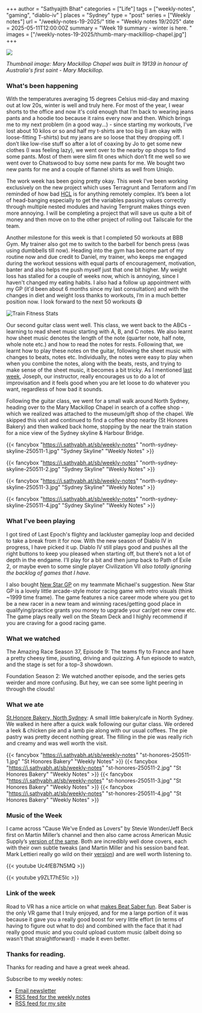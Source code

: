 +++
author = "Sathyajith Bhat"
categories = ["Life"]
tags = ["weekly-notes", "gaming", "diablo-iv" ]
places = "Sydney"
type = "post"
series = ["Weekly notes"]
url = "/weekly-notes-19-2025/"
title = "Weekly notes 19/2025"
date = 2025-05-11T12:00:00Z
summary = "Week 19 summary - winter is here. "
images = ["/weekly-notes-19-2025/thumb-mary-mackilliop-chapel.jpg"]
+++

![](thumb-mary-mackilliop-chapel.jpg)

_Thumbnail image: Mary Mackillop Chapel was built in 19139 in honour of Australia's first saint - Mary Mackillop._

### What's been happening

With the temperatures averaging 15 degrees Celsius mid-day and maxing out at low 20s, winter is well and truly here. For most of the year, I wear shorts to the office and now it's cold enough that I’m back to wearing jeans pants and a hoodie too because it rains every now and then. Which brings me to my next problem (in a good way...) - since starting my workouts, I've lost about 10 kilos or so and half my t-shirts are too big (I am okay with loose-fitting T-shirts) but my jeans are so loose that they dropping off. I don’t like low-rise stuff so after a lot of coaxing by Jo to get some new clothes (I was feeling lazy), we went over to the nearby op shops to find some pants. Most of them were slim fit ones which don’t fit me well so we went over to Chatswood to buy some new pants for me. We bought two new pants for me and a couple of flannel shirts as well from Uniqlo.

The work week has been going pretty okay. This week I've been working exclusively on the new project which uses Terragrunt and Terraform and I'm reminded of how bad [HCL](https://developer.hashicorp.com/terraform/language/syntax/configuration) is for anything remotely complex. It’s been a lot of head-banging especially to get the variables passing values correctly through multiple nested modules and having Terrgrunt makes things even more annoying. I will be completing a project that will save us quite a bit of money and then move on to the other project of rolling out Tailscale for the team.

Another milestone for this week is that I completed 50 workouts at BBB Gym. My trainer also got me to switch to the barbell for bench press (was using dumbbells till now). Heading into the gym has become part of my routine now and due credit to Daniel, my trainer, who keeps me engaged during the workout sessions with equal parts of encouragement, motivation, banter and also helps me push myself just that one bit higher. My weight loss has stalled for a couple of weeks now, which is annoying, since I haven't changed my eating habits. I also had a follow up appointment with my GP (it'd been about 6 months since my last consultation) and with the changes in diet and weight loss thanks to workouts, I’m in a much better position now. I look forward to the next 50 workouts 😄

![Train Fitness Stats](train-fitness-stats.jpg)

Our second guitar class went well. This class, we went back to the ABCs - learning to read sheet music starting with A, B, and C notes. We also learnt how sheet music denotes the length of the note (quarter note, half note, whole note etc.) and how to read the notes for rests. Following that, we learnt how to play these notes on the guitar, following the sheet music with changes to beats, notes etc. Individually, the notes were easy to play when when you combine the notes, along with the beats, rests, and trying to make sense of the sheet music, it becomes a bit tricky. As I mentioned [last week](/weekly-notes-18-2025/), Joseph, our instructor, really encourages us to do a lot of improvisation and it feels good when you are let loose to do whatever you want, regardless of how bad it sounds.

Following the guitar class, we went for a small walk around North Sydney, heading over to the Mary Mackillop Chapel in search of a coffee shop - which we realized was attached to the museum/gift shop of the chapel. We skipped this visit and continued to find a coffee shop nearby (St Honores Bakery) and then walked back home, stopping by the near the train station for a nice view of the Sydney skyline & Harbour Bridge.

  {{< fancybox "https://i.sathyabh.at/sb/weekly-notes" "north-sydney-skyline-250511-1.jpg" "Sydney Skyline" "Weekly Notes" >}}

  {{< fancybox "https://i.sathyabh.at/sb/weekly-notes" "north-sydney-skyline-250511-2.jpg" "Sydney Skyline" "Weekly Notes" >}}

  {{< fancybox "https://i.sathyabh.at/sb/weekly-notes" "north-sydney-skyline-250511-3.jpg" "Sydney Skyline" "Weekly Notes" >}}

  {{< fancybox "https://i.sathyabh.at/sb/weekly-notes" "north-sydney-skyline-250511-4.jpg" "Sydney Skyline" "Weekly Notes" >}}

### What I've been playing

I got tired of Last Epoch's flighty and lackluster gameplay loop and decided to take a break from it for now. With the new season of Diablo IV in progress, I have picked it up. Diablo IV still plays good and pushes all the right buttons to keep you pleased when starting off, but there’s not a lot of depth in the endgame. I’ll play for a bit and then jump back to Path of Exile 2, or maybe even to some single player Civilization VII _also totally ignoring the backlog of games that I have_.

I also bought [New Star GP](https://store.steampowered.com/app/2217580/New_Star_GP/) on my teammate Michael's suggestion. New Star GP is a lovely little arcade-style motor racing game with retro visuals (think ~1999 time frame). The game features a nice career mode where you get to be a new racer in a new team and winning races/getting good place in qualifying/practice grants you money to upgrade your car/get new crew etc. The game plays really well on the Steam Deck and I highly recommend if you are craving for a good racing game.

### What we watched

The Amazing Race Season 37, Episode 9: The teams fly to France and have a pretty cheesy time, jousting, driving and quizzing. A fun episode to watch, and the stage is set for a top-3 showdown.

Foundation Season 2: We watched another episode, and the series gets weirder and more confusing. But hey, we can see some light peering in through the clouds!

### What we ate

[St.Honore Bakery, North Sydney](https://maps.app.goo.gl/zpLBFzvksoJoMo1G9): A small little bakery/cafe in North Sydney. We walked in here after a quick walk following our guitar class. We ordered a leek & chicken pie and a lamb pie along with our usual coffees. The pie pastry was pretty decent nothing great. The filling in the pie was really rich and creamy and was well worth the visit.

{{< fancybox "https://i.sathyabh.at/sb/weekly-notes" "st-honores-250511-1.jpg" "St Honores Bakery" "Weekly Notes" >}}
{{< fancybox "https://i.sathyabh.at/sb/weekly-notes" "st-honores-250511-2.jpg" "St Honores Bakery" "Weekly Notes" >}}
{{< fancybox "https://i.sathyabh.at/sb/weekly-notes" "st-honores-250511-3.jpg" "St Honores Bakery" "Weekly Notes" >}}
{{< fancybox "https://i.sathyabh.at/sb/weekly-notes" "st-honores-250511-4.jpg" "St Honores Bakery" "Weekly Notes" >}}

### Music of the Week

I came across “Cause We've Ended as Lovers” by Stevie Wonder/Jeff Beck first on Martin Miller’s channel and then also came across American Music Supply’s [version of the same](https://www.youtube.com/watch?v=Uc4fEB7N5MQ). Both are incredibly well done covers, each with their own subtle tweaks (and Martin Miller and his session band feat. Mark Lettieri really go wild on their [version](https://www.youtube.com/watch?v=y9ZLT7hE5Ic)) and are well worth listening to.

{{< youtube Uc4fEB7N5MQ >}}

{{< youtube y9ZLT7hE5Ic >}}

### Link of the week

Road to VR has a nice article on what [makes Beat Saber fun](https://www.roadtovr.com/beat-saber-instructed-motion-until-you-fall-inside-xr-design/). Beat Saber is the only VR game that I truly enjoyed, and for me a large portion of it was because it gave you a really good boost for very little effort (in terms of having to figure out what to do) and combined with the face that it had really good music and you could upload custom music (albeit doing so wasn't that straightforward) - made it even better.

### Thanks for reading.

Thanks for reading and have a great week ahead.

Subscribe to my weekly notes:

- [Email newsletter](https://sathyabhat.substack.com/)
- [RSS feed for the weekly notes](https://sathyabh.at/series/weekly-notes/index.xml)
- [RSS feed for my site](https://sathyabh.at/index.xml)
